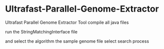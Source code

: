 # Ultrafast-Parallel-Genome-Extractor
Ultrafast Parallel Genome Extractor Tool
compile all java files

run the StringMatchingInterface file

and select  the algorithm
            the sample genome file
            select search process

